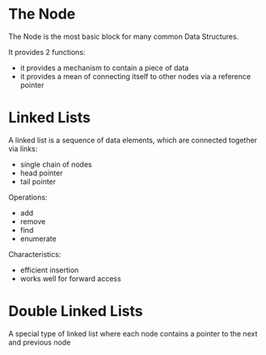 # The Node

The Node is the most basic block for many common Data Structures.

It provides 2 functions:
* it provides a mechanism to contain a piece of data
* it provides a mean of connecting itself to other nodes via a reference pointer

# Linked Lists

A linked list is a sequence of data elements, which are connected together via links:
* single chain of nodes
* head pointer
* tail pointer

Operations:
* add
* remove
* find
* enumerate

Characteristics:
* efficient insertion
* works well for forward access

# Double Linked Lists

A special type of linked list where each node contains a pointer to the next and previous node
